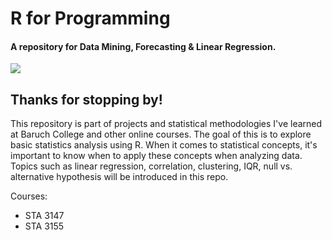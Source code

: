 # R for Programming
#### A repository for Data Mining, Forecasting & Linear Regression. 

![](IMAGELINK)

## Thanks for stopping by!
This repository is part of projects and statistical methodologies I've learned at Baruch College and other online courses. The goal of this is to explore basic statistics analysis using R. When it comes to statistical concepts, it's important to know when to apply these concepts when analyzing data. Topics such as linear regression, correlation, clustering, IQR, null vs. alternative hypothesis will be introduced in this repo.

Courses:
+ STA 3147
+ STA 3155

